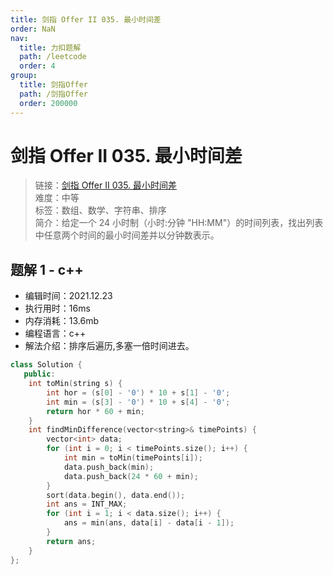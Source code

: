 ```yaml
---
title: 剑指 Offer II 035. 最小时间差
order: NaN
nav:
  title: 力扣题解
  path: /leetcode
  order: 4
group:
  title: 剑指Offer
  path: /剑指Offer
  order: 200000
---
```


# 剑指 Offer II 035. 最小时间差

> 链接：[剑指 Offer II 035. 最小时间差](https://leetcode-cn.com/problems/569nqc/)  
> 难度：中等  
> 标签：数组、数学、字符串、排序  
> 简介：给定一个 24 小时制（小时:分钟 "HH:MM"）的时间列表，找出列表中任意两个时间的最小时间差并以分钟数表示。

## 题解 1 - c++

- 编辑时间：2021.12.23
- 执行用时：16ms
- 内存消耗：13.6mb
- 编程语言：c++
- 解法介绍：排序后遍历,多塞一倍时间进去。

```c++
class Solution {
   public:
    int toMin(string s) {
        int hor = (s[0] - '0') * 10 + s[1] - '0';
        int min = (s[3] - '0') * 10 + s[4] - '0';
        return hor * 60 + min;
    }
    int findMinDifference(vector<string>& timePoints) {
        vector<int> data;
        for (int i = 0; i < timePoints.size(); i++) {
            int min = toMin(timePoints[i]);
            data.push_back(min);
            data.push_back(24 * 60 + min);
        }
        sort(data.begin(), data.end());
        int ans = INT_MAX;
        for (int i = 1; i < data.size(); i++) {
            ans = min(ans, data[i] - data[i - 1]);
        }
        return ans;
    }
};
```
